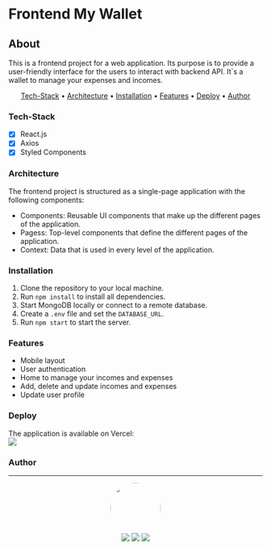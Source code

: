 # Frontend My Wallet

## About

<p>
    This is a frontend project for a web application. Its purpose is to provide a user-friendly interface for the users to interact with backend API. It`s a wallet to manage your expenses and incomes.
</p>

<p align="center">
    <a href="#tech-stack">Tech-Stack</a> •
    <a href="#tech-stack">Architecture</a> •
    <a href="#tech-stack">Installation</a> •
    <a href="#tech-stack">Features</a> •
    <a href="#deploy">Deploy</a> •
    <a href="#author">Author</a>
</p>

### Tech-Stack

- [x] React.js<br>
- [x] Axios<br>
- [x] Styled Components<br>

### Architecture

The frontend project is structured as a single-page application with the following components:
- Components: Reusable UI components that make up the different pages of the application.<br>
- Pagess: Top-level components that define the different pages of the application.<br>
- Context: Data that is used in every level of the application.<br>

### Installation

1. Clone the repository to your local machine.<br>
2. Run `npm install` to install all dependencies.<br>
3. Start MongoDB locally or connect to a remote database.<br>
4. Create a `.env` file and set the `DATABASE_URL`.<br>
5. Run `npm start` to start the server.

### Features

- Mobile layout
- User authentication
- Home to manage your incomes and expenses
- Add, delete and update incomes and expenses
- Update user profile

### Deploy

The application is available on Vercel:<br>
<a href='https://mywallet-blond-kappa.vercel.app/' target="_blank" ><img src='https://img.shields.io/badge/vercel%20-%23000000.svg?&style=for-the-badge&logo=vercel&logoColor=white'></a>

### Author

---

<p align='center'> 
  <img src="https://avatars.githubusercontent.com/u/77166529?s=460&u=a50a7e5f0522d64711bf41b7414631390ae9d80" width="100px" style="border-radius: 50%"/>
  <br>
  <a href="https://www.linkedin.com/in/mateuskavamotovasconcelos/"><img src="https://img.shields.io/badge/linkedin-%230077B5.svg?&style=for-the-badge&logo=linkedin&logoColor=white"/></a>
  <a href="mailto:mateuskvasconcelos@gmail.com"><img src="https://img.shields.io/badge/gmail-D14836?&style=for-the-badge&logo=gmail&logoColor=white"/></a>
  <a href="https://github.com/mkvasconcelos"><img src="https://img.shields.io/badge/github-%23100000.svg?&style=for-the-badge&logo=github&logoColor=white" /></a>
</p>
